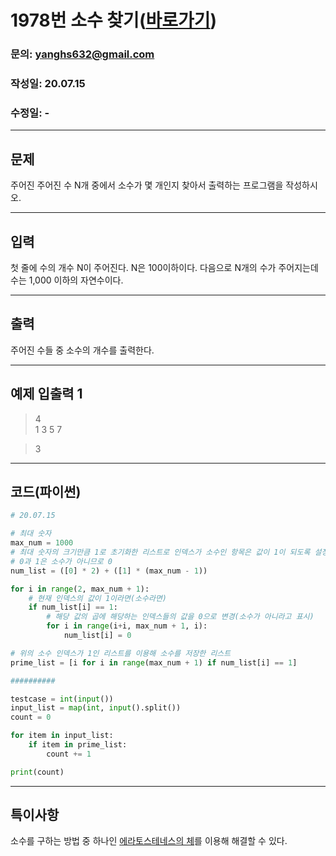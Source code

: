# 1978번 소수 찾기([바로가기](https://www.acmicpc.net/problem/1978))

### 문의: yanghs632@gmail.com
### 작성일: 20.07.15
### 수정일: -

---
## 문제
주어진 주어진 수 N개 중에서 소수가 몇 개인지 찾아서 출력하는 프로그램을 작성하시오.

---
## 입력
첫 줄에 수의 개수 N이 주어진다. N은 100이하이다. 다음으로 N개의 수가 주어지는데 수는 1,000 이하의 자연수이다.

---
## 출력
주어진 수들 중 소수의 개수를 출력한다.

---
## 예제 입출력 1
>4<br>
>1 3 5 7

>3

---
## 코드(파이썬)
```python
# 20.07.15

# 최대 숫자
max_num = 1000
# 최대 숫자의 크기만큼 1로 초기화한 리스트로 인덱스가 소수인 항목은 값이 1이 되도록 설정
# 0과 1은 소수가 아니므로 0
num_list = ([0] * 2) + ([1] * (max_num - 1))

for i in range(2, max_num + 1):
    # 현재 인덱스의 값이 1이라면(소수라면)
    if num_list[i] == 1:
        # 해당 값의 곱에 해당하는 인덱스들의 값을 0으로 변경(소수가 아니라고 표시)
        for i in range(i+i, max_num + 1, i):
            num_list[i] = 0

# 위의 소수 인덱스가 1인 리스트를 이용해 소수를 저장한 리스트
prime_list = [i for i in range(max_num + 1) if num_list[i] == 1]

##########

testcase = int(input())
input_list = map(int, input().split())
count = 0

for item in input_list:
    if item in prime_list:
        count += 1

print(count)
```

---
## 특이사항
소수를 구하는 방법 중 하나인 [에라토스테네스의 체](https://ko.wikipedia.org/wiki/%EC%97%90%EB%9D%BC%ED%86%A0%EC%8A%A4%ED%85%8C%EB%84%A4%EC%8A%A4%EC%9D%98_%EC%B2%B4 "위키백과-에라토스테네스의 체")를 이용해 해결할 수 있다.